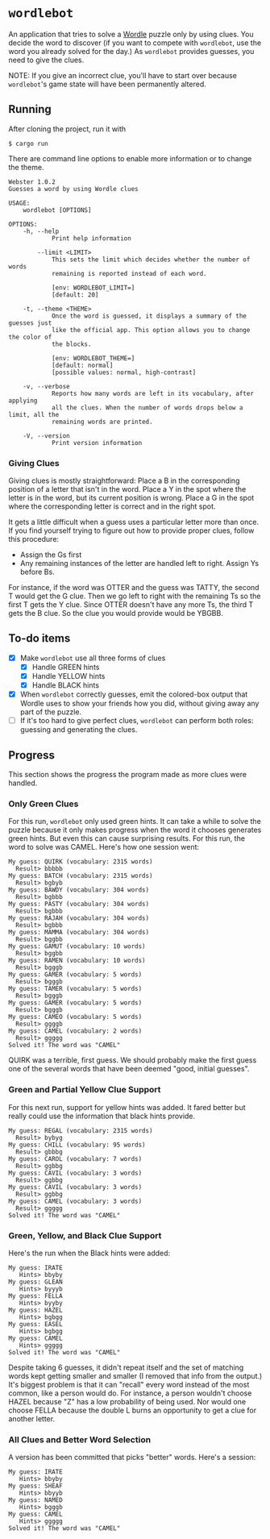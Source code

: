 # `wordlebot`

An application that tries to solve a
[Wordle](https://www.nytimes.com/games/wordle/index.html) puzzle only
by using clues. You decide the word to discover (if you want to
compete with `wordlebot`, use the word you already solved for the
day.) As `wordlebot` provides guesses, you need to give the clues.

NOTE: If you give an incorrect clue, you'll have to start over because
`wordlebot`'s game state will have been permanently altered.

## Running

After cloning the project, run it with

```
$ cargo run
```

There are command line options to enable more information or to change
the theme.

```
Webster 1.0.2
Guesses a word by using Wordle clues

USAGE:
    wordlebot [OPTIONS]

OPTIONS:
    -h, --help
            Print help information

        --limit <LIMIT>
            This sets the limit which decides whether the number of words
            remaining is reported instead of each word.

            [env: WORDLEBOT_LIMIT=]
            [default: 20]

    -t, --theme <THEME>
            Once the word is guessed, it displays a summary of the guesses just
            like the official app. This option allows you to change the color of
            the blocks.

            [env: WORDLEBOT_THEME=]
            [default: normal]
            [possible values: normal, high-contrast]

    -v, --verbose
            Reports how many words are left in its vocabulary, after applying
            all the clues. When the number of words drops below a limit, all the
            remaining words are printed.

    -V, --version
            Print version information
```

### Giving Clues

Giving clues is mostly straightforward: Place a B in the corresponding
position of a letter that isn't in the word. Place a Y in the spot
where the letter is in the word, but its current position is wrong.
Place a G in the spot where the corresponding letter is correct and in
the right spot.

It gets a little difficult when a guess uses a particular letter more
than once. If you find yourself trying to figure out how to provide
proper clues, follow this procedure:

- Assign the Gs first
- Any remaining instances of the letter are handled left to right.
  Assign Ys before Bs.

For instance, if the word was OTTER and the guess was TATTY, the
second T would get the G clue. Then we go left to right with the
remaining Ts so the first T gets the Y clue. Since OTTER doesn't have
any more Ts, the third T gets the B clue. So the clue you would
provide would be YBGBB.

## To-do items

- [X] Make `wordlebot` use all three forms of clues
  - [X] Handle GREEN hints
  - [X] Handle YELLOW hints
  - [X] Handle BLACK hints
- [X] When `wordlebot` correctly guesses, emit the colored-box output
  that Wordle uses to show your friends how you did, without giving
  away any part of the puzzle.
- [ ] If it's too hard to give perfect clues, `wordlebot` can perform
  both roles: guessing and generating the clues.

## Progress

This section shows the progress the program made as more clues were
handled.

### Only Green Clues

For this run, `wordlebot` only used green hints. It can take a while
to solve the puzzle because it only makes progress when the word it
chooses generates green hints. But even this can cause surprising
results. For this run, the word to solve was CAMEL. Here's how one
session went:

```
My guess: QUIRK (vocabulary: 2315 words)
  Result> bbbbb
My guess: BATCH (vocabulary: 2315 words)
  Result> bgbyb
My guess: BAWDY (vocabulary: 304 words)
  Result> bgbbb
My guess: PASTY (vocabulary: 304 words)
  Result> bgbbb
My guess: RAJAH (vocabulary: 304 words)
  Result> bgbbb
My guess: MAMMA (vocabulary: 304 words)
  Result> bggbb
My guess: GAMUT (vocabulary: 10 words)
  Result> bggbb
My guess: RAMEN (vocabulary: 10 words)
  Result> bgggb
My guess: GAMER (vocabulary: 5 words)
  Result> bgggb
My guess: TAMER (vocabulary: 5 words)
  Result> bgggb
My guess: GAMER (vocabulary: 5 words)
  Result> bgggb
My guess: CAMEO (vocabulary: 5 words)
  Result> ggggb
My guess: CAMEL (vocabulary: 2 words)
  Result> ggggg
Solved it! The word was "CAMEL"
```

QUIRK was a terrible, first guess. We should probably make the first
guess one of the several words that have been deemed "good, initial
guesses".

### Green and Partial Yellow Clue Support

For this next run, support for yellow hints was added. It fared better
but really could use the information that black hints provide.

```
My guess: REGAL (vocabulary: 2315 words)
  Result> bybyg
My guess: CHILL (vocabulary: 95 words)
  Result> gbbbg
My guess: CAROL (vocabulary: 7 words)
  Result> ggbbg
My guess: CAVIL (vocabulary: 3 words)
  Result> ggbbg
My guess: CAVIL (vocabulary: 3 words)
  Result> ggbbg
My guess: CAMEL (vocabulary: 3 words)
  Result> ggggg
Solved it! The word was "CAMEL"
```

### Green, Yellow, and Black Clue Support

Here's the run when the Black hints were added:

```
My guess: IRATE
   Hints> bbyby
My guess: GLEAN
   Hints> byyyb
My guess: FELLA
   Hints> byyby
My guess: HAZEL
   Hints> bgbgg
My guess: EASEL
   Hints> bgbgg
My guess: CAMEL
   Hints> ggggg
Solved it! The word was "CAMEL"
```

Despite taking 6 guesses, it didn't repeat itself and the set of
matching words kept getting smaller and smaller (I removed that info
from the output.) It's biggest problem is that it can "recall"
every word instead of the most common, like a person would do. For
instance, a person wouldn't choose HAZEL because "Z" has a low
probability of being used. Nor would one choose FELLA because the
double L burns an opportunity to get a clue for another letter.

### All Clues and Better Word Selection

A version has been committed that picks "better" words. Here's a
session:

```
My guess: IRATE
   Hints> bbyby
My guess: SHEAF
   Hints> bbyyb
My guess: NAMED
   Hints> bgggb
My guess: CAMEL
   Hints> ggggg
Solved it! The word was "CAMEL"
```
